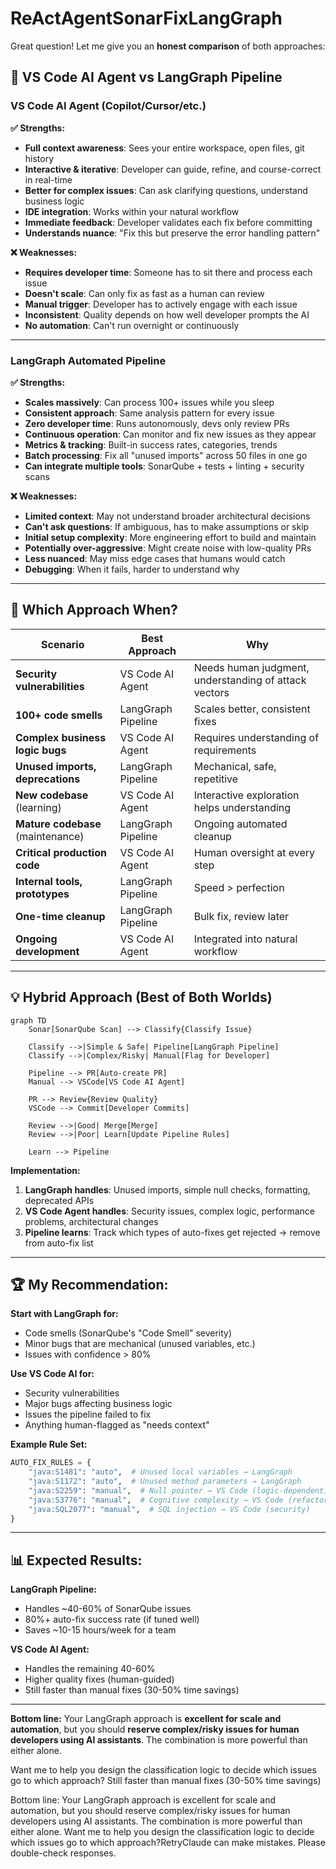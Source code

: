 # ReActAgentSonarFixLangGraph
Great question! Let me give you an **honest comparison** of both approaches:

## 🥊 **VS Code AI Agent vs LangGraph Pipeline**

### **VS Code AI Agent (Copilot/Cursor/etc.)**

**✅ Strengths:**
- **Full context awareness**: Sees your entire workspace, open files, git history
- **Interactive & iterative**: Developer can guide, refine, and course-correct in real-time
- **Better for complex issues**: Can ask clarifying questions, understand business logic
- **IDE integration**: Works within your natural workflow
- **Immediate feedback**: Developer validates each fix before committing
- **Understands nuance**: "Fix this but preserve the error handling pattern"

**❌ Weaknesses:**
- **Requires developer time**: Someone has to sit there and process each issue
- **Doesn't scale**: Can only fix as fast as a human can review
- **Manual trigger**: Developer has to actively engage with each issue
- **Inconsistent**: Quality depends on how well developer prompts the AI
- **No automation**: Can't run overnight or continuously

---

### **LangGraph Automated Pipeline**

**✅ Strengths:**
- **Scales massively**: Can process 100+ issues while you sleep
- **Consistent approach**: Same analysis pattern for every issue
- **Zero developer time**: Runs autonomously, devs only review PRs
- **Continuous operation**: Can monitor and fix new issues as they appear
- **Metrics & tracking**: Built-in success rates, categories, trends
- **Batch processing**: Fix all "unused imports" across 50 files in one go
- **Can integrate multiple tools**: SonarQube + tests + linting + security scans

**❌ Weaknesses:**
- **Limited context**: May not understand broader architectural decisions
- **Can't ask questions**: If ambiguous, has to make assumptions or skip
- **Initial setup complexity**: More engineering effort to build and maintain
- **Potentially over-aggressive**: Might create noise with low-quality PRs
- **Less nuanced**: May miss edge cases that humans would catch
- **Debugging**: When it fails, harder to understand why

---

## 🎯 **Which Approach When?**

| Scenario | Best Approach | Why |
|----------|---------------|-----|
| **Security vulnerabilities** | VS Code AI Agent | Needs human judgment, understanding of attack vectors |
| **100+ code smells** | LangGraph Pipeline | Scales better, consistent fixes |
| **Complex business logic bugs** | VS Code AI Agent | Requires understanding of requirements |
| **Unused imports, deprecations** | LangGraph Pipeline | Mechanical, safe, repetitive |
| **New codebase** (learning) | VS Code AI Agent | Interactive exploration helps understanding |
| **Mature codebase** (maintenance) | LangGraph Pipeline | Ongoing automated cleanup |
| **Critical production code** | VS Code AI Agent | Human oversight at every step |
| **Internal tools, prototypes** | LangGraph Pipeline | Speed > perfection |
| **One-time cleanup** | LangGraph Pipeline | Bulk fix, review later |
| **Ongoing development** | VS Code AI Agent | Integrated into natural workflow |

---

## 💡 **Hybrid Approach (Best of Both Worlds)**

```mermaid
graph TD
    Sonar[SonarQube Scan] --> Classify{Classify Issue}
    
    Classify -->|Simple & Safe| Pipeline[LangGraph Pipeline]
    Classify -->|Complex/Risky| Manual[Flag for Developer]
    
    Pipeline --> PR[Auto-create PR]
    Manual --> VSCode[VS Code AI Agent]
    
    PR --> Review{Review Quality}
    VSCode --> Commit[Developer Commits]
    
    Review -->|Good| Merge[Merge]
    Review -->|Poor| Learn[Update Pipeline Rules]
    
    Learn --> Pipeline
```

**Implementation:**
1. **LangGraph handles**: Unused imports, simple null checks, formatting, deprecated APIs
2. **VS Code Agent handles**: Security issues, complex logic, performance problems, architectural changes
3. **Pipeline learns**: Track which types of auto-fixes get rejected → remove from auto-fix list

---

## 🏆 **My Recommendation:**

**Start with LangGraph for:**
- Code smells (SonarQube's "Code Smell" severity)
- Minor bugs that are mechanical (unused variables, etc.)
- Issues with confidence > 80%

**Use VS Code AI for:**
- Security vulnerabilities
- Major bugs affecting business logic
- Issues the pipeline failed to fix
- Anything human-flagged as "needs context"

**Example Rule Set:**
```python
AUTO_FIX_RULES = {
    "java:S1481": "auto",  # Unused local variables → LangGraph
    "java:S1172": "auto",  # Unused method parameters → LangGraph
    "java:S2259": "manual",  # Null pointer → VS Code (logic-dependent)
    "java:S3776": "manual",  # Cognitive complexity → VS Code (refactoring)
    "java:SQL2077": "manual",  # SQL injection → VS Code (security)
}
```

---

## 📊 **Expected Results:**

**LangGraph Pipeline:**
- Handles ~40-60% of SonarQube issues
- 80%+ auto-fix success rate (if tuned well)
- Saves ~10-15 hours/week for a team

**VS Code AI Agent:**
- Handles the remaining 40-60%
- Higher quality fixes (human-guided)
- Still faster than manual fixes (30-50% time savings)

---

**Bottom line:** Your LangGraph approach is **excellent for scale and automation**, but you should **reserve complex/risky issues for human developers using AI assistants**. The combination is more powerful than either alone.

Want me to help you design the classification logic to decide which issues go to which approach?
Still faster than manual fixes (30-50% time savings)


Bottom line: Your LangGraph approach is excellent for scale and automation, but you should reserve complex/risky issues for human developers using AI assistants. The combination is more powerful than either alone.
Want me to help you design the classification logic to decide which issues go to which approach?RetryClaude can make mistakes. Please double-check responses.
